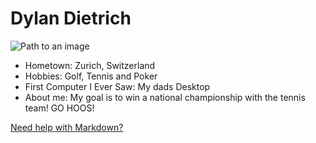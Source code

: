# Dylan Dietrich

![Path to an image](Headshot.JPG)

- Hometown: Zurich, Switzerland
- Hobbies: Golf, Tennis and Poker
- First Computer I Ever Saw: My dads Desktop
- About me: My goal is to win a national championship with the tennis team! GO HOOS!

[Need help with Markdown?](https://docs.github.com/en/get-started/writing-on-github/getting-started-with-writing-and-formatting-on-github/basic-writing-and-formatting-syntax)
